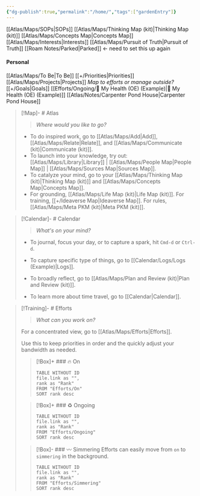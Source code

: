 ```yaml
---
{"dg-publish":true,"permalink":"/home/","tags":["gardenEntry"]}
---
```


[[Atlas/Maps/SOPs\|SOPs]]
[[Atlas/Maps/Thinking Map (kit)\|Thinking Map (kit)]]
[[Atlas/Maps/Concepts Map\|Concepts Map]]
[[Atlas/Maps/Interests\|Interests]]
[[Atlas/Maps/Pursuit of Truth\|Pursuit of Truth]]
[[Roam Notes/Parked\|Parked]] <- need to set this up again
#### Personal
[[Atlas/Maps/To Be\|To Be]]
[[+/Priorities\|Priorities]]
[[Atlas/Maps/Projects\|Projects]] *Map to efforts or manage outside?*
[[+/Goals\|Goals]]
[[Efforts/Ongoing/🌼 My Health (OE) (Example)\|🌼 My Health (OE) (Example)]]
[[Atlas/Notes/Carpenter Pond House\|Carpenter Pond House]]

> [!Map]- # Atlas
> > *Where would you like to go?*
> 
> - To do inspired work, go to [[Atlas/Maps/Add\|Add]], [[Atlas/Maps/Relate\|Relate]], and [[Atlas/Maps/Communicate (kit)\|Communicate (kit)]].
> - To launch into your knowledge, try out: [[Atlas/Maps/Library\|Library]] | [[Atlas/Maps/People Map\|People Map]] | [[Atlas/Maps/Sources Map\|Sources Map]].
> - To catalyze your mind, go to your [[Atlas/Maps/Thinking Map (kit)\|Thinking Map (kit)]] and [[Atlas/Maps/Concepts Map\|Concepts Map]]. 
> - For grounding, [[Atlas/Maps/Life Map (kit)\|Life Map (kit)]]. For training, [[+/Ideaverse Map\|Ideaverse Map]]. For rules, [[Atlas/Maps/Meta PKM (kit)\|Meta PKM (kit)]].

> [!Calendar]- # Calendar
> > *What's on your mind?* 
> 
> - To journal, focus your day, or to capture a spark, hit `Cmd-d` or `Ctrl-d`.
> - To capture specific type of things, go to [[Calendar/Logs/Logs (Example)\|Logs]].
>   
> 
> - To broadly reflect, go to [[Atlas/Maps/Plan and Review (kit)\|Plan and Review (kit)]].
> - To learn more about time travel, go to [[Calendar\|Calendar]].

> [!Training]- # Efforts
> > *What can you work on?* 
> 
> For a concentrated view, go to [[Atlas/Maps/Efforts\|Efforts]].
> 
> Use this to keep priorities in order and the quickly adjust your bandwidth as needed. 
> 
> > [!Box]+ ### 🔥 On
> > ``` dataview
> > TABLE WITHOUT ID
>  > file.link as "",
>  > rank as "Rank"
> > FROM "Efforts/On"
> > SORT rank desc
> > ```
> 
> > [!Box]+ ### ♻️ Ongoing
> > ``` dataview
> > TABLE WITHOUT ID
> > file.link as "",
> > rank as "Rank"
> > FROM "Efforts/Ongoing"
> > SORT rank desc
> > ```
> 
> > [!Box]- ### 〰️ Simmering
> > Efforts can easily move from `on` to `simmering` in the background.
> > 
> > ``` dataview
> > TABLE WITHOUT ID
> > file.link as "",
> > rank as "Rank"
> > FROM "Efforts/Simmering"
> > SORT rank desc
> > ```
> 
>
